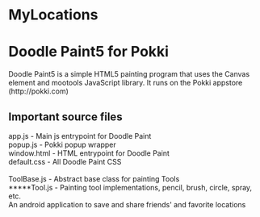 # MyLocations
<h1>Doodle Paint5 for Pokki</h1>
Doodle Paint5 is a simple HTML5 painting program that uses the Canvas element and mootools JavaScript library.
It runs on the Pokki appstore (http://pokki.com)
 
<h2>Important source files</h2>
app.js - Main js entrypoint for Doodle Paint<br />
popup.js - Pokki popup wrapper<br />
window.html - HTML entrypoint for Doodle Paint<br />
default.css - All Doodle Paint CSS<br />
<br />
ToolBase.js - Abstract base class for painting Tools<br />
*****Tool.js - Painting tool implementations, pencil, brush, circle, spray, etc.<br />
An android application to save and share friends' and favorite locations 
